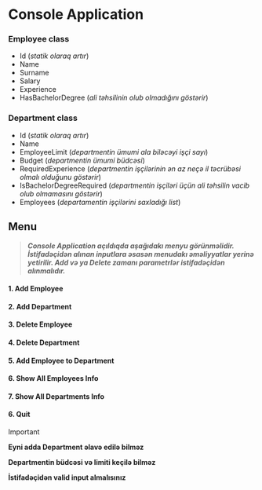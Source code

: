 # Console Application

### Employee class
- Id (_statik olaraq artır_)
- Name
- Surname
- Salary
- Experience
- HasBachelorDegree (_ali təhsilinin olub olmadığını göstərir_)

### Department class
- Id (_statik olaraq artır_)
- Name
- EmployeeLimit (_departmentin ümumi ala biləcəyi işçi sayı_)
- Budget (_departmentin ümumi büdcəsi_)
- RequiredExperience (_departmentin işçilərinin ən az neçə il təcrübəsi olmalı olduğunu göstərir_)
- IsBachelorDegreeRequired (_departmentin işçiləri üçün ali təhsilin vacib olub olmamasını göstərir_)
- Employees (_departamentin işçilərini saxladığı list_)


## Menu 
> ***Console Application açıldıqda aşağıdakı menyu görünməlidir. İstifadəçidən alınan inputlara əsasən menudakı əməliyyatlar yerinə yetirilir. Add və ya Delete zamanı parametrlər istifadəçidən alınmalıdır.***  
#### 1. Add Employee
#### 2. Add Department
#### 3. Delete Employee
#### 4. Delete Department 
#### 5. Add Employee to Department
#### 6. Show All Employees Info
#### 7. Show All Departments Info
#### 6. Quit

> [!IMPORTANT]
> **Eyni adda Department əlavə edilə bilməz**
>
> **Departmentin büdcəsi və limiti keçilə bilməz**
>
> **İstifadəçidən valid input almalısınız**
